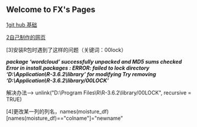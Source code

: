 ## Welcome to FX's Pages

[1git hub 基础](https://cherchn.github.io/git_notes/)

[2自己制作的网页](https://cherchn.github.io/west/)

[3]安装R包时遇到了这样的问题（关键词：00lock）

***package ‘wordcloud’ successfully unpacked and MD5 sums checked Error in install.packages : ERROR: failed to lock directory ‘D:\Application\R-3.6.2\library’ for modifying Try removing ‘D:\Application\R-3.6.2\library/00LOCK’***

解决办法--> unlink("D:\\Program Files\\R\\R-3.6.2\\library/00LOCK", recursive = TRUE)

[4]更改某一列的列名，names(moisture_df)[names(moisture_df)=="colname"]="newname"



